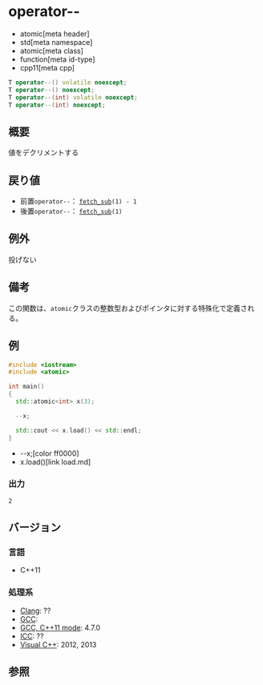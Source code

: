 # operator--
* atomic[meta header]
* std[meta namespace]
* atomic[meta class]
* function[meta id-type]
* cpp11[meta cpp]

```cpp
T operator--() volatile noexcept;
T operator--() noexcept;
T operator--(int) volatile noexcept;
T operator--(int) noexcept;
```

## 概要
値をデクリメントする


## 戻り値
- 前置`operator--`： [`fetch_sub`](fetch_sub.md)`(1) - 1`
- 後置`operator--`： [`fetch_sub`](fetch_sub.md)`(1)`


## 例外
投げない


## 備考
この関数は、`atomic`クラスの整数型およびポインタに対する特殊化で定義される。


## 例
```cpp example
#include <iostream>
#include <atomic>

int main()
{
  std::atomic<int> x(3);

  --x;

  std::cout << x.load() << std::endl;
}
```
* --x;[color ff0000]
* x.load()[link load.md]

### 出力
```
2
```

## バージョン
### 言語
- C++11

### 処理系
- [Clang](/implementation.md#clang): ??
- [GCC](/implementation.md#gcc): 
- [GCC, C++11 mode](/implementation.md#gcc): 4.7.0
- [ICC](/implementation.md#icc): ??
- [Visual C++](/implementation.md#visual_cpp): 2012, 2013


## 参照


